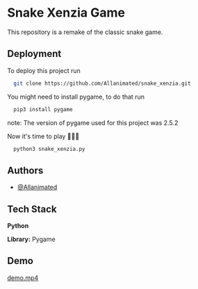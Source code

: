 
# Snake Xenzia Game

This repository is a remake of the classic snake game. 

## Deployment

To deploy this project run

```bash
  git clone https://github.com/Allanimated/snake_xenzia.git
```

You might need to install pygame, to do that run

```bash
  pip3 install pygame
```
note: The version of pygame used for this project was 2.5.2

Now it's time to play 🐍🐍🐍

```bash
  python3 snake_xenzia.py
```

## Authors

- [@Allanimated](https://www.github.com/Allanimated)


## Tech Stack

**Python** 

**Library:** Pygame


## Demo

[demo.mp4](/resources/demo.mp4)


